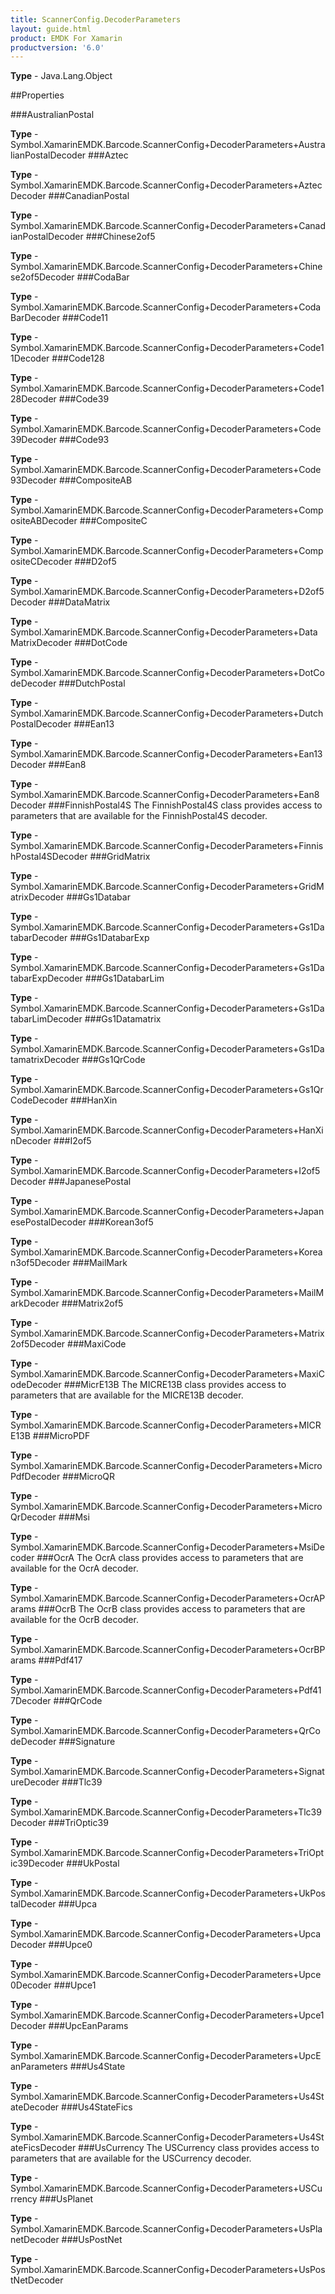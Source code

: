 ```yaml
---
title: ScannerConfig.DecoderParameters
layout: guide.html
product: EMDK For Xamarin 
productversion: '6.0' 
---
```


    

**Type** - Java.Lang.Object

##Properties

###AustralianPostal

        

**Type** - Symbol.XamarinEMDK.Barcode.ScannerConfig+DecoderParameters+AustralianPostalDecoder
###Aztec

        

**Type** - Symbol.XamarinEMDK.Barcode.ScannerConfig+DecoderParameters+AztecDecoder
###CanadianPostal

        

**Type** - Symbol.XamarinEMDK.Barcode.ScannerConfig+DecoderParameters+CanadianPostalDecoder
###Chinese2of5

        

**Type** - Symbol.XamarinEMDK.Barcode.ScannerConfig+DecoderParameters+Chinese2of5Decoder
###CodaBar

        

**Type** - Symbol.XamarinEMDK.Barcode.ScannerConfig+DecoderParameters+CodaBarDecoder
###Code11

        

**Type** - Symbol.XamarinEMDK.Barcode.ScannerConfig+DecoderParameters+Code11Decoder
###Code128

        

**Type** - Symbol.XamarinEMDK.Barcode.ScannerConfig+DecoderParameters+Code128Decoder
###Code39

        

**Type** - Symbol.XamarinEMDK.Barcode.ScannerConfig+DecoderParameters+Code39Decoder
###Code93

        

**Type** - Symbol.XamarinEMDK.Barcode.ScannerConfig+DecoderParameters+Code93Decoder
###CompositeAB

        

**Type** - Symbol.XamarinEMDK.Barcode.ScannerConfig+DecoderParameters+CompositeABDecoder
###CompositeC

        

**Type** - Symbol.XamarinEMDK.Barcode.ScannerConfig+DecoderParameters+CompositeCDecoder
###D2of5

        

**Type** - Symbol.XamarinEMDK.Barcode.ScannerConfig+DecoderParameters+D2of5Decoder
###DataMatrix

        

**Type** - Symbol.XamarinEMDK.Barcode.ScannerConfig+DecoderParameters+DataMatrixDecoder
###DotCode

        

**Type** - Symbol.XamarinEMDK.Barcode.ScannerConfig+DecoderParameters+DotCodeDecoder
###DutchPostal

        

**Type** - Symbol.XamarinEMDK.Barcode.ScannerConfig+DecoderParameters+DutchPostalDecoder
###Ean13

        

**Type** - Symbol.XamarinEMDK.Barcode.ScannerConfig+DecoderParameters+Ean13Decoder
###Ean8

        

**Type** - Symbol.XamarinEMDK.Barcode.ScannerConfig+DecoderParameters+Ean8Decoder
###FinnishPostal4S
The FinnishPostal4S class provides access to parameters that are available for the FinnishPostal4S decoder.

**Type** - Symbol.XamarinEMDK.Barcode.ScannerConfig+DecoderParameters+FinnishPostal4SDecoder
###GridMatrix

        

**Type** - Symbol.XamarinEMDK.Barcode.ScannerConfig+DecoderParameters+GridMatrixDecoder
###Gs1Databar

        

**Type** - Symbol.XamarinEMDK.Barcode.ScannerConfig+DecoderParameters+Gs1DatabarDecoder
###Gs1DatabarExp

        

**Type** - Symbol.XamarinEMDK.Barcode.ScannerConfig+DecoderParameters+Gs1DatabarExpDecoder
###Gs1DatabarLim

        

**Type** - Symbol.XamarinEMDK.Barcode.ScannerConfig+DecoderParameters+Gs1DatabarLimDecoder
###Gs1Datamatrix

        

**Type** - Symbol.XamarinEMDK.Barcode.ScannerConfig+DecoderParameters+Gs1DatamatrixDecoder
###Gs1QrCode

        

**Type** - Symbol.XamarinEMDK.Barcode.ScannerConfig+DecoderParameters+Gs1QrCodeDecoder
###HanXin

        

**Type** - Symbol.XamarinEMDK.Barcode.ScannerConfig+DecoderParameters+HanXinDecoder
###I2of5

        

**Type** - Symbol.XamarinEMDK.Barcode.ScannerConfig+DecoderParameters+I2of5Decoder
###JapanesePostal

        

**Type** - Symbol.XamarinEMDK.Barcode.ScannerConfig+DecoderParameters+JapanesePostalDecoder
###Korean3of5

        

**Type** - Symbol.XamarinEMDK.Barcode.ScannerConfig+DecoderParameters+Korean3of5Decoder
###MailMark

        

**Type** - Symbol.XamarinEMDK.Barcode.ScannerConfig+DecoderParameters+MailMarkDecoder
###Matrix2of5

        

**Type** - Symbol.XamarinEMDK.Barcode.ScannerConfig+DecoderParameters+Matrix2of5Decoder
###MaxiCode

        

**Type** - Symbol.XamarinEMDK.Barcode.ScannerConfig+DecoderParameters+MaxiCodeDecoder
###MicrE13B
The MICRE13B class provides access to parameters that are available for the MICRE13B decoder.

**Type** - Symbol.XamarinEMDK.Barcode.ScannerConfig+DecoderParameters+MICRE13B
###MicroPDF

        

**Type** - Symbol.XamarinEMDK.Barcode.ScannerConfig+DecoderParameters+MicroPdfDecoder
###MicroQR

        

**Type** - Symbol.XamarinEMDK.Barcode.ScannerConfig+DecoderParameters+MicroQrDecoder
###Msi

        

**Type** - Symbol.XamarinEMDK.Barcode.ScannerConfig+DecoderParameters+MsiDecoder
###OcrA
The OcrA class provides access to parameters that are available for the OcrA decoder.

**Type** - Symbol.XamarinEMDK.Barcode.ScannerConfig+DecoderParameters+OcrAParams
###OcrB
The OcrB class provides access to parameters that are available for the OcrB decoder.

**Type** - Symbol.XamarinEMDK.Barcode.ScannerConfig+DecoderParameters+OcrBParams
###Pdf417

        

**Type** - Symbol.XamarinEMDK.Barcode.ScannerConfig+DecoderParameters+Pdf417Decoder
###QrCode

        

**Type** - Symbol.XamarinEMDK.Barcode.ScannerConfig+DecoderParameters+QrCodeDecoder
###Signature

        

**Type** - Symbol.XamarinEMDK.Barcode.ScannerConfig+DecoderParameters+SignatureDecoder
###Tlc39

        

**Type** - Symbol.XamarinEMDK.Barcode.ScannerConfig+DecoderParameters+Tlc39Decoder
###TriOptic39

        

**Type** - Symbol.XamarinEMDK.Barcode.ScannerConfig+DecoderParameters+TriOptic39Decoder
###UkPostal

        

**Type** - Symbol.XamarinEMDK.Barcode.ScannerConfig+DecoderParameters+UkPostalDecoder
###Upca

        

**Type** - Symbol.XamarinEMDK.Barcode.ScannerConfig+DecoderParameters+UpcaDecoder
###Upce0

        

**Type** - Symbol.XamarinEMDK.Barcode.ScannerConfig+DecoderParameters+Upce0Decoder
###Upce1

        

**Type** - Symbol.XamarinEMDK.Barcode.ScannerConfig+DecoderParameters+Upce1Decoder
###UpcEanParams

        

**Type** - Symbol.XamarinEMDK.Barcode.ScannerConfig+DecoderParameters+UpcEanParameters
###Us4State

        

**Type** - Symbol.XamarinEMDK.Barcode.ScannerConfig+DecoderParameters+Us4StateDecoder
###Us4StateFics

        

**Type** - Symbol.XamarinEMDK.Barcode.ScannerConfig+DecoderParameters+Us4StateFicsDecoder
###UsCurrency
The USCurrency class provides access to parameters that are available for the USCurrency decoder.

**Type** - Symbol.XamarinEMDK.Barcode.ScannerConfig+DecoderParameters+USCurrency
###UsPlanet

        

**Type** - Symbol.XamarinEMDK.Barcode.ScannerConfig+DecoderParameters+UsPlanetDecoder
###UsPostNet

        

**Type** - Symbol.XamarinEMDK.Barcode.ScannerConfig+DecoderParameters+UsPostNetDecoder
